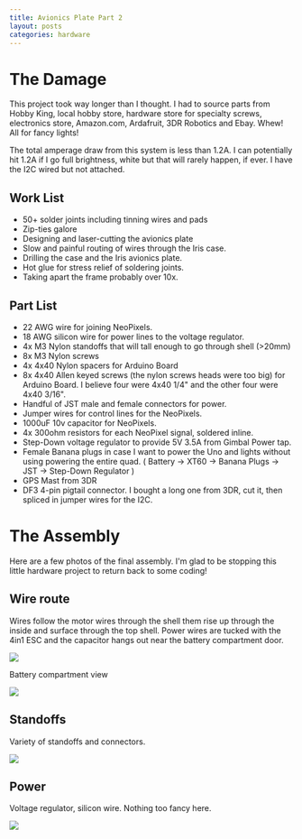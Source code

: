 ```yaml
---
title: Avionics Plate Part 2
layout: posts
categories: hardware
---
```


# The Damage

This project took way longer than I thought.  I had to source parts from Hobby King, local hobby store, hardware store for specialty screws, electronics store, Amazon.com, Ardafruit, 3DR Robotics and Ebay.  Whew!  All for fancy lights!

The total amperage draw from this system is less than 1.2A.  I can potentially hit 1.2A if I go full brightness, white but that will rarely happen, if ever.  I have the I2C wired but not attached.

## Work List

* 50+ solder joints including tinning wires and pads
* Zip-ties galore
* Designing and laser-cutting the avionics plate
* Slow and painful routing of wires through the Iris case.
* Drilling the case and the Iris avionics plate.
* Hot glue for stress relief of soldering joints.
* Taking apart the frame probably over 10x.

## Part List

* 22 AWG wire for joining NeoPixels.
* 18 AWG silicon wire for power lines to the voltage regulator.
* 4x M3 Nylon standoffs that will tall enough to go through shell (>20mm)
* 8x M3 Nylon screws
* 4x 4x40 Nylon spacers for Arduino Board
* 8x 4x40 Allen keyed screws (the nylon screws heads were too big) for Arduino Board.  I believe four were 4x40 1/4" and the other four were 4x40 3/16".
* Handful of JST male and female connectors for power.
* Jumper wires for control lines for the NeoPixels.
* 1000uF 10v capacitor for NeoPixels.
* 4x 300ohm resistors for each NeoPixel signal, soldered inline.
* Step-Down voltage regulator to provide 5V 3.5A from Gimbal Power tap.
* Female Banana plugs in case I want to power the Uno and lights without using powering the entire quad.  ( Battery -> XT60 -> Banana Plugs -> JST -> Step-Down Regulator )
* GPS Mast from 3DR
* DF3 4-pin pigtail connector.  I bought a long one from 3DR, cut it, then spliced in jumper wires for the I2C.

# The Assembly

Here are a few photos of the final assembly.  I'm glad to be stopping this little hardware project to return back to some coding!

## Wire route

Wires follow the motor wires through the shell them rise up through the inside and surface through the top shell.  Power wires are tucked with the 4in1 ESC and the capacitor hangs out near the battery compartment door.

<img src="https://dl.dropboxusercontent.com/u/4242148/Blog/BottomWiring.jpg" class="img-thumbnail"/>

Battery compartment view

<img src="https://dl.dropboxusercontent.com/u/4242148/Blog/BatteryCompartment.jpg" class="img-thumbnail"/>

## Standoffs

Variety of standoffs and connectors.

<img src="https://dl.dropboxusercontent.com/u/4242148/Blog/Standoffs.jpg" class="img-thumbnail"/>

## Power

Voltage regulator, silicon wire.  Nothing too fancy here.

<img src="https://dl.dropboxusercontent.com/u/4242148/Blog/PowerRegulator.jpg" class="img-thumbnail"/>
